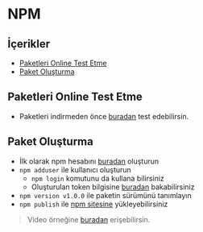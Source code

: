 # NPM <!-- omit in toc -->

## İçerikler <!-- omit in toc -->

- [Paketleri Online Test Etme](#Paketleri-Online-Test-Etme)
- [Paket Oluşturma](#Paket-Olu%C5%9Fturma)

## Paketleri Online Test Etme

- Paketleri indirmeden önce [buradan][Npm runkit] test edebilirsin.

## Paket Oluşturma

- İlk olarak npm hesabını [buradan][Npm Signup] oluşturun
- `npm adduser` ile kullanıcı oluşturun
  - `npm login` komutunu da kullana bilirsiniz
  - Oluşturulan token bilgisine [buradan][Npm Token] bakabilirsiniz
- `npm version v1.0.0` ile paketin sürümünü tanımlayın
- `npm publish` ile [npm sitesine][Npm] yükleyebilirsiniz

> Video örneğine [buradan](https://www.google.com/search?q=make+npm+module&oq=make+npm+module&aqs=chrome.0.0l6.2476j0j7&sourceid=chrome&ie=UTF-8#kpvalbx=1) erişebilirsin.

[Npm]: https://www.npmjs.com/
[Npm Signup]: https://www.npmjs.com/signup
[Npm Token]: https://www.npmjs.com/settings/yedhrab/tokens
[Npm runkit]: https://npm.runkit.com
